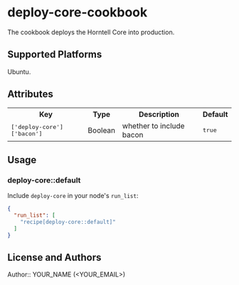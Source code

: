 # deploy-core-cookbook

The cookbook deploys the Horntell Core into production.

## Supported Platforms

Ubuntu.

## Attributes

<table>
  <tr>
    <th>Key</th>
    <th>Type</th>
    <th>Description</th>
    <th>Default</th>
  </tr>
  <tr>
    <td><tt>['deploy-core']['bacon']</tt></td>
    <td>Boolean</td>
    <td>whether to include bacon</td>
    <td><tt>true</tt></td>
  </tr>
</table>

## Usage

### deploy-core::default

Include `deploy-core` in your node's `run_list`:

```json
{
  "run_list": [
    "recipe[deploy-core::default]"
  ]
}
```

## License and Authors

Author:: YOUR_NAME (<YOUR_EMAIL>)
